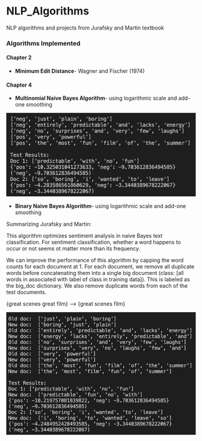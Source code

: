 # NLP_Algorithms
NLP algorithms and projects from Jurafsky and Martin textbook

### Algorithms Implemented

#### Chapter 2
- **Minimum Edit Distance**- Wagner and Fischer (1974)

#### Chapter 4
- **Multinomial Naive Bayes Algorithm**- using logarithmic scale and add-one smoothing

![Multinomial Naive Bayes Result](naive_bayes/res_multinomial.png)

- **Binary Naive Bayes Algorithm**- using logarithmic scale and add-one smoothing

Summarizing Jurafsky and Martin:

This algorithm optimizes sentiment analysis in naive Bayes text classification. For sentiment classification, whether a word happens to occur or not seems ot matter more than its frequency.

We can improve the performance of this algorithm by capping the word counts for each document at 1. For each document, we remove all duplicate words before concatenating them into a single big document (class: [all words in associated with label of class in training data]). This is labeled as the big_doc dictionary. We also remove duplicate words from each of the test documents.

{great scenes great film} --> {great scenes film}

![Binary Niave Bayes Result](naive_bayes/res_binary.png)

